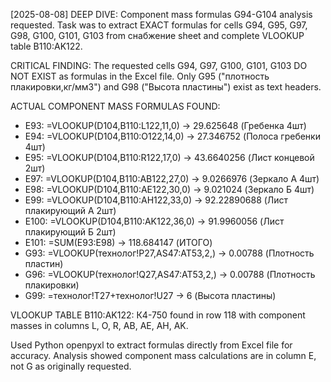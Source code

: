 [2025-08-08] DEEP DIVE: Component mass formulas G94-G104 analysis requested. Task was to extract EXACT formulas for cells G94, G95, G97, G98, G100, G101, G103 from снабжение sheet and complete VLOOKUP table B110:AK122. 

CRITICAL FINDING: The requested cells G94, G97, G100, G101, G103 DO NOT EXIST as formulas in the Excel file. Only G95 ("плотность плакировки,кг/мм3") and G98 ("Высота пластины") exist as text headers.

ACTUAL COMPONENT MASS FORMULAS FOUND:
- E93: =VLOOKUP(D104,B110:L122,11,0) → 29.625648 (Гребенка 4шт)
- E94: =VLOOKUP(D104,B110:O122,14,0) → 27.346752 (Полоса гребенки 4шт) 
- E95: =VLOOKUP(D104,B110:R122,17,0) → 43.6640256 (Лист концевой 2шт)
- E97: =VLOOKUP(D104,B110:AB122,27,0) → 9.0266976 (Зеркало А 4шт)
- E98: =VLOOKUP(D104,B110:AE122,30,0) → 9.021024 (Зеркало Б 4шт)
- E99: =VLOOKUP(D104,B110:AH122,33,0) → 92.22890688 (Лист плакирующий А 2шт)
- E100: =VLOOKUP(D104,B110:AK122,36,0) → 91.9960056 (Лист плакирующий Б 2шт)
- E101: =SUM(E93:E98) → 118.684147 (ИТОГО)
- G93: =VLOOKUP(технолог!P27,AS47:AT53,2,) → 0.00788 (Плотность пластин)
- G96: =VLOOKUP(технолог!Q27,AS47:AT53,2,) → 0.00788 (Плотность плакировки)
- G99: =технолог!T27+технолог!U27 → 6 (Высота пластины)

VLOOKUP TABLE B110:AK122: К4-750 found in row 118 with component masses in columns L, O, R, AB, AE, AH, AK.

Used Python openpyxl to extract formulas directly from Excel file for accuracy. Analysis showed component mass calculations are in column E, not G as originally requested.